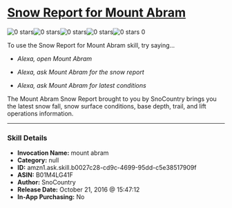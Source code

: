 # [Snow Report for Mount Abram](http://alexa.amazon.com/#skills/amzn1.ask.skill.b0027c28-cd9c-4699-95dd-c5e38517909f)
![0 stars](../../images/ic_star_border_black_18dp_1x.png)![0 stars](../../images/ic_star_border_black_18dp_1x.png)![0 stars](../../images/ic_star_border_black_18dp_1x.png)![0 stars](../../images/ic_star_border_black_18dp_1x.png)![0 stars](../../images/ic_star_border_black_18dp_1x.png) 0

To use the Snow Report for Mount Abram skill, try saying...

* *Alexa, open Mount Abram*

* *Alexa, ask Mount Abram for the snow report*

* *Alexa, ask Mount Abram for latest conditions*

The Mount Abram Snow Report brought to you by SnoCountry brings you the latest snow fall, snow surface conditions,  base depth, trail, and lift operations information.

***

### Skill Details

* **Invocation Name:** mount abram
* **Category:** null
* **ID:** amzn1.ask.skill.b0027c28-cd9c-4699-95dd-c5e38517909f
* **ASIN:** B01M4LG41F
* **Author:** SnoCountry
* **Release Date:** October 21, 2016 @ 15:47:12
* **In-App Purchasing:** No
